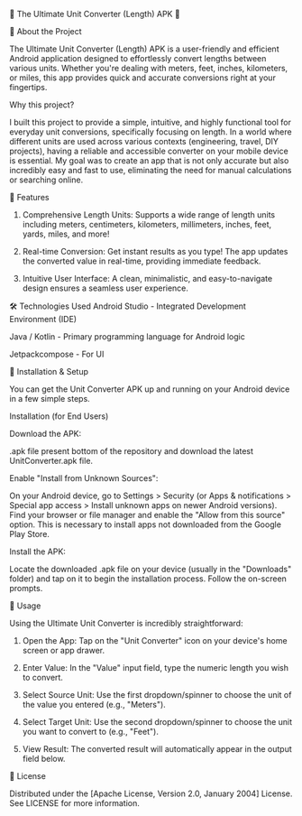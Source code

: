    📏 The Ultimate Unit Converter (Length) APK 📏

 
 🚀 About the Project
 
The Ultimate Unit Converter (Length) APK is a user-friendly and efficient Android application designed to effortlessly convert lengths between various units. Whether you're dealing with meters, feet, inches, kilometers, or miles, this app provides quick and accurate conversions right at your fingertips.

Why this project?

I built this project to provide a simple, intuitive, and highly functional tool for everyday unit conversions, specifically focusing on length. In a world where different units are used across various contexts (engineering, travel, DIY projects), having a reliable and accessible converter on your mobile device is essential. My goal was to create an app that is not only accurate but also incredibly easy and fast to use, eliminating the need for manual calculations or searching online.

🌟 Features

1. Comprehensive Length Units: Supports a wide range of length units including meters, centimeters, kilometers, millimeters, inches, feet, yards, miles, and more!

2. Real-time Conversion: Get instant results as you type! The app updates the converted value in real-time, providing immediate feedback.

3. Intuitive User Interface: A clean, minimalistic, and easy-to-navigate design ensures a seamless user experience.

🛠️ Technologies Used
Android Studio - Integrated Development Environment (IDE)

Java / Kotlin - Primary programming language for Android logic

Jetpackcompose - For UI 

📝 Installation & Setup

You can get the Unit Converter APK up and running on your Android device in a few simple steps.

Installation (for End Users)

Download the APK:

.apk file present bottom of the repository and download the latest UnitConverter.apk file.

Enable "Install from Unknown Sources": 

On your Android device, go to Settings > Security (or Apps & notifications > Special app access > Install unknown apps on newer Android versions). Find your browser or file manager and enable the "Allow from this source" option. This is necessary to install apps not downloaded from the Google Play Store.

Install the APK:

Locate the downloaded .apk file on your device (usually in the "Downloads" folder) and tap on it to begin the installation process. Follow the on-screen prompts.

🚀 Usage

Using the Ultimate Unit Converter is incredibly straightforward:

1. Open the App: Tap on the "Unit Converter" icon on your device's home screen or app drawer.

2. Enter Value: In the "Value" input field, type the numeric length you wish to convert.

3. Select Source Unit: Use the first dropdown/spinner to choose the unit of the value you entered (e.g., "Meters").

4. Select Target Unit: Use the second dropdown/spinner to choose the unit you want to convert to (e.g., "Feet").

5. View Result: The converted result will automatically appear in the output field below.

📄 License

Distributed under the [Apache License, Version 2.0, January 2004] License. See LICENSE for more information.
